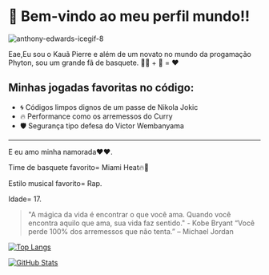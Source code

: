  # 🏀 Bem-vindo ao meu perfil mundo!!<span style="color:blue">

![anthony-edwards-icegif-8](https://github.com/user-attachments/assets/488f1b8e-88e7-4eca-9d2f-8356e4fd45fc)


Eae,Eu sou o Kauã Pierre e além de um novato no mundo da progamação Phyton, sou um grande fã de basquete. 🧑‍💻 + 🏀 = ❤️
## Minhas jogadas favoritas no código:
- 🌀 Códigos limpos dignos de um passe de Nikola Jokic
- 🔥 Performance como os arremessos do Curry
- 🛡️ Segurança tipo defesa do Victor Wembanyama
---
E eu amo minha namorada❤️❤.

Time de basquete favorito= Miami Heat🔥🏀

Estilo musical favorito= Rap.

Idade= 17.


> "A mágica da vida é encontrar o que você ama. Quando você encontra aquilo que ama, sua vida faz sentido." - Kobe Bryant
> “Você perde 100% dos arremessos que não tenta.” – Michael Jordan

[![Top Langs](https://github-readme-stats.vercel.app/api/top-langs/?username=pierrex5&layout=compact)](https://github.com/pierrex5)

[![GitHub Stats](https://github-readme-stats.vercel.app/api?username=pierrex5&show_icons=true&theme=tokyonight)](https://github.com/pierrex5)
